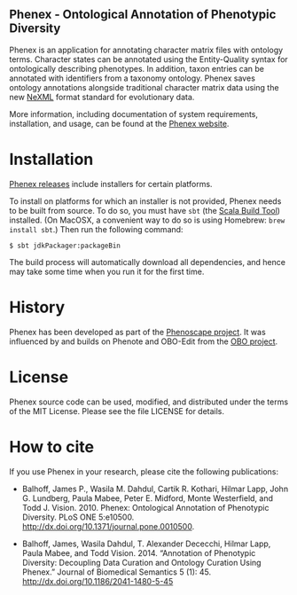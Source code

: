 Phenex - Ontological Annotation of Phenotypic Diversity
------

Phenex is an application for annotating character matrix files with ontology terms. Character states can be annotated using the Entity-Quality syntax for ontologically describing phenotypes. In addition, taxon entries can be annotated with identifiers from a taxonomy ontology. Phenex saves ontology annotations alongside traditional character matrix data using the new [NeXML] format standard for evolutionary data.

More information, including documentation of system requirements, installation, and usage, can be found at the [Phenex website].

Installation
============

[Phenex releases](https://github.com/phenoscape/Phenex/releases) include installers for certain platforms.

To install on platforms for which an installer is not provided, Phenex needs to be built from source. To do so, you must have `sbt` (the [Scala Build Tool]) installed. (On MacOSX, a convenient way to do so is using Homebrew: `brew install sbt`.) Then run the following command:

```
$ sbt jdkPackager:packageBin
```

The build process will automatically download all dependencies, and hence may take some time when you run it for the first time.

History
=======

Phenex has been developed as part of the [Phenoscape project]. It was influenced by and builds on Phenote and OBO-Edit from the [OBO project].

License
=======

Phenex source code can be used, modified, and distributed under the terms of the MIT License. Please see the file LICENSE for details.

How to cite
===========

If you use Phenex in your research, please cite the following publications: 

* Balhoff, James P., Wasila M. Dahdul, Cartik R. Kothari, Hilmar Lapp, John G. Lundberg, Paula Mabee, Peter E. Midford, Monte Westerfield, and Todd J. Vision. 2010. Phenex: Ontological Annotation of Phenotypic Diversity. PLoS ONE 5:e10500. http://dx.doi.org/10.1371/journal.pone.0010500.

* Balhoff, James, Wasila Dahdul, T. Alexander Dececchi, Hilmar Lapp, Paula Mabee, and Todd Vision. 2014. “Annotation of Phenotypic Diversity: Decoupling Data Curation and Ontology Curation Using Phenex.” Journal of Biomedical Semantics 5 (1): 45. http://dx.doi.org/10.1186/2041-1480-5-45

[NeXML]: http://www.nexml.org
[Phenex website]: http://phenex.phenoscape.org/
[Phenoscape project]: http://phenoscape.org
[OBO project]: https://sourceforge.net/projects/obo/
[Scala Build Tool]: http://www.scala-sbt.org
